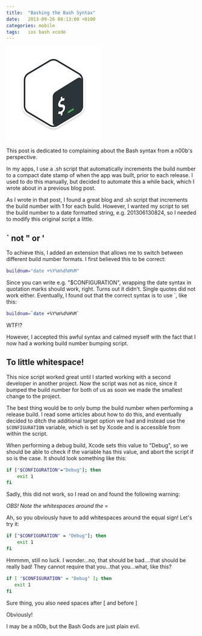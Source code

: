 ```yaml
---
title:  "Bashing the Bash Syntax"
date: 	2013-09-26 08:13:00 +0100
categories: mobile
tags: 	ios bash xcode
---
```



![Bash icon](/assets/img/blog/2013-09-26-bash.png)

This post is dedicated to complaining about the Bash syntax from a n00b's perspective.

In my apps, I use a .sh script that automatically increments the build number to
a compact date stamp of when the app was built, prior to each release. I used to
do this manually, but decided to automate this a while back, which I wrote about
in a previous blog post.

As I wrote in that post, I found a great blog and .sh script that increments the
build number with 1 for each build. However, I wanted my script to set the build
number to a date formatted string, e.g. 201306130824, so I needed to modify this
original script a little.



## ` not " or '

To achieve this, I added an extension that allows me to switch between different
build number formats. I first believed this to be correct:


```sh
buildnum="date +%Y%m%d%H%M"
```


Since you can write e.g. "$CONFIGURATION", wrapping the date syntax in quotation
marks should work, right. Turns out it didn't. Single quotes did not work either.
Eventually, I found out that the correct syntax is to use `, like this:


```sh
buildnum=`date +%Y%m%d%H%M`
```


WTF!?

However, I accepted this awful syntax and calmed myself with the fact that I now
had a working build number bumping script.



## To little whitespace!

This nice script worked great until I started working with a second developer in
another project. Now the script was not as nice, since it bumped the build number
for both of us as soon we made the smallest change to the project.

The best thing would be to only bump the build number when performing a release
build. I read some articles about how to do this, and eventually decided to ditch
the additional target option we had and instead use the `$CONFIGURATION` variable,
which is set by Xcode and is accessible from within the script.

When performing a debug build, Xcode sets this value to "Debug", so we should be
able to check if the variable has this value, and abort the script if so is the
case. It should look something like this:


```sh
if ["$CONFIGURATION"="Debug"]; then
    exit 1
fi
```


Sadly, this did not work, so I read on and found the following warning:

*OBS! Note the whitespaces around the =*

Ah, so you obviously have to add whitespaces around the equal sign! Let's try it:


```sh
if ["$CONFIGURATION" = "Debug"]; then
    exit 1
fi
```


Hmmmm, still no luck. I wonder...no, that should be bad....that should be really
bad! They cannot require that you...that you...what, like this?


```sh
if [ "$CONFIGURATION" = "Debug" ]; then
   exit 1
fi
```


Sure thing, you also need spaces after [ and before ]

Obviously!

I may be a n00b, but the Bash Gods are just plain evil.




